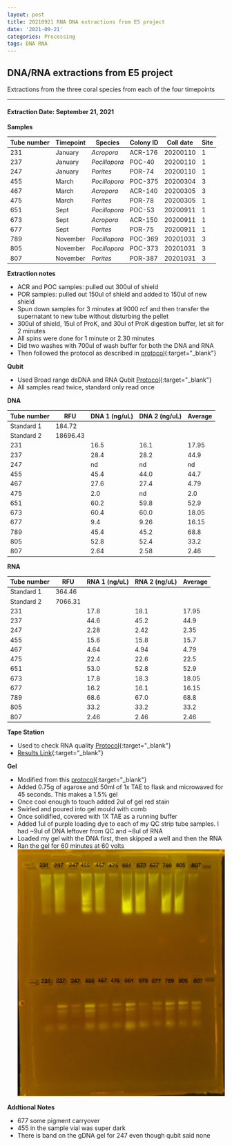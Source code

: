 ```yaml
---
layout: post
title: 20210921 RNA DNA extractions from E5 project
date: '2021-09-21'
categories: Processing
tags: DNA RNA
---
```


## DNA/RNA extractions from E5 project

Extractions from the three coral species from each of the four timepoints

---

#### Extraction Date: September 21, 2021 
**Samples**

| Tube number 	| Timepoint	   	| Species	    | Colony ID 	| Coll date		| Site       	|
|-------------	|------------	|-------------	|-------------	|-------------	|-------------	|
| 231		 	| January	 	| *Acropora*	| ACR-176      	| 20200110   	| 1				|
| 237			| January	 	| *Pocillopora*	| POC-40	    | 20200110		| 1				|
| 247		 	| January	  	| *Porites*		| POR-74     	| 20200110  	| 1				|
| 455		 	| March		 	| *Pocillopora*	| POC-375     	| 20200304   	| 3				|
| 467			| March 		| *Acropora*	| ACR-140	    | 20200305		| 3				|
| 475		 	| March	  		| *Porites*		| POR-78    	| 20200305  	| 1				|
| 651		 	| Sept		 	| *Pocillopora* | POC-53      	| 20200911   	| 1				|
| 673			| Sept	 		| *Acropora*	| ACR-150	    | 20200911		| 1				|
| 677		 	| Sept		  	| *Porites*		| POR-75     	| 20200911  	| 1				|
| 789		 	| November	 	| *Pocillopora* | POC-369   	| 20201031   	| 3				|
| 805			| November	 	| *Pocillopora*	| POC-373	    | 20201031		| 3				|
| 807		 	| November	  	| *Porites*		| POR-387    	| 20201031  	| 3				|

**Extraction notes**
 - ACR and POC samples: pulled out 300ul of shield
 - POR samples: pulled out 150ul of shield and added to 150ul of new shield 
 - Spun down samples for 3 minutes at 9000 rcf and then transfer the supernatant to new tube without disturbing the pellet
 - 300ul of shield, 15ul of ProK, and 30ul of ProK digestion buffer, let sit for 2 minutes
 - All spins were done for 1 minute or 2.30 minutes
 - Did two washes with 700ul of wash buffer for both the DNA and RNA
 - Then followed the protocol as described in [protocol](https://github.com/emmastrand/EmmaStrand_Notebook/blob/master/_posts/2019-05-31-Zymo-Duet-RNA-DNA-Extraction-Protocol.md){:target="_blank"}


**Qubit**
 - Used Broad range dsDNA and RNA Qubit [Protocol](https://meschedl.github.io/MESPutnam_Open_Lab_Notebook/Qubit-Protocol/){:target="_blank"}
 - All samples read twice, standard only read once
 
**DNA**

| Tube number 	| RFU		   	| DNA 1 (ng/uL) | DNA 2 (ng/uL) | Average     	|
|-------------	|------------	|-------------	|-------------	|-------------	|
| Standard 1  	| 184.72	 	| 		      	| 		      	|	         	|
| Standard 2 	| 18696.43	 	| 		    	| 		    	| 	        	|
| 231		 	|		     	| 16.5	     	| 16.1	     	| 17.95        	|
| 237		 	| 			   	| 28.4      	| 28.2        	| 44.9         	|
| 247		  	|		     	| nd        	| nd        	| nd        	|
| 455		 	| 			   	| 45.4        	| 44.0        	| 44.7        	|
| 467		  	|		     	| 27.6       	| 27.4         	| 4.79        	|
| 475		 	| 			   	| 2.0        	| nd        	| 2.0         	|
| 651		  	|		     	| 60.2       	| 59.8        	| 52.9        	|
| 673		 	| 			   	| 60.4        	| 60.0         	| 18.05        	|
| 677		  	|		     	| 9.4        	| 9.26         	| 16.15        	|
| 789		 	| 			   	| 45.4        	| 45.2         	| 68.8        	|
| 805		  	|		     	| 52.8        	| 52.4        	| 33.2        	|
| 807		 	| 			   	| 2.64        	| 2.58         	| 2.46        	|


**RNA**


| Tube number 	| RFU		   	| RNA 1 (ng/uL) | RNA 2 (ng/uL) | Average     	|
|-------------	|------------	|-------------	|-------------	|-------------	|
| Standard 1  	| 364.46	 	| 		      	| 		      	|	         	|
| Standard 2 	| 7066.31	 	| 		    	| 		    	| 	        	|
| 231		 	|		     	| 17.8	     	| 18.1	     	| 17.95        	|
| 237		 	| 			   	| 44.6      	| 45.2        	| 44.9         	|
| 247		  	|		     	| 2.28        	| 2.42        	| 2.35        	|
| 455		 	| 			   	| 15.6        	| 15.8        	| 15.7        	|
| 467		  	|		     	| 4.64       	| 4.94         	| 4.79        	|
| 475		 	| 			   	| 22.4        	| 22.6        	| 22.5         	|
| 651		  	|		     	| 53.0       	| 52.8        	| 52.9        	|
| 673		 	| 			   	| 17.8        	| 18.3         	| 18.05        	|
| 677		  	|		     	| 16.2        	| 16.1         	| 16.15        	|
| 789		 	| 			   	| 68.6        	| 67.0         	| 68.8        	|
| 805		  	|		     	| 33.2        	| 33.2        	| 33.2        	|
| 807		 	| 			   	| 2.46        	| 2.46         	| 2.46        	|


**Tape Station**
 - Used to check RNA quality [Protocol](https://meschedl.github.io/MESPutnam_Open_Lab_Notebook/RNA-TapeStation-Protocol/){:target="_blank"} 
 - [Results Link](https://github.com/Kterpis/Putnam_Lab_Notebook/blob/3fd1cb8a1f325066dad0e6724f2a01a127019830/images/tape_station/2021-09-21%20-%2014.20.16.pdf){:target="_blank"}

**Gel**
 - Modified from this [protocol](https://meschedl.github.io/MESPutnam_Open_Lab_Notebook/Gel-Protocol/){:target="_blank"}
 - Added 0.75g of agarose and 50ml of 1x TAE to flask and microwaved for 45 seconds. This makes a 1.5% gel
 - Once cool enough to touch added 2ul of gel red stain
 - Swirled and poured into gel mould with comb
 - Once solidified, covered with 1X TAE as a running buffer
 - Added 1ul of purple loading dye to each of my QC strip tube samples. I had ~9ul of DNA leftover from QC and ~8ul of RNA
 - Loaded my gel with the DNA first, then skipped a well and then the RNA
 - Ran the gel for 60 minutes at 60 volts
 ![20210921_gel.jpg](https://github.com/Kterpis/Putnam_Lab_Notebook/blob/master/images/gels/20210921_gel.jpg?raw=true)
 
 **Addtional Notes**
  - 677 some pigment carryover
  - 455 in the sample vial was super dark
  - There is band on the gDNA gel for 247 even though qubit said none